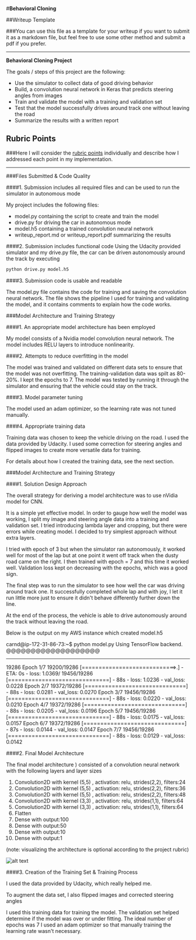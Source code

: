 #**Behavioral Cloning** 

##Writeup Template

###You can use this file as a template for your writeup if you want to submit it as a markdown file, but feel free to use some other method and submit a pdf if you prefer.

---

**Behavioral Cloning Project**

The goals / steps of this project are the following:
* Use the simulator to collect data of good driving behavior
* Build, a convolution neural network in Keras that predicts steering angles from images
* Train and validate the model with a training and validation set
* Test that the model successfully drives around track one without leaving the road
* Summarize the results with a written report


[//]: # (Image References)

[image1]: ./examples/placeholder.png "Model Visualization"
[image2]: ./examples/placeholder.png "Grayscaling"
[image3]: ./examples/placeholder_small.png "Recovery Image"
[image4]: ./examples/placeholder_small.png "Recovery Image"
[image5]: ./examples/placeholder_small.png "Recovery Image"
[image6]: ./examples/placeholder_small.png "Normal Image"
[image7]: ./examples/placeholder_small.png "Flipped Image"

## Rubric Points
###Here I will consider the [rubric points](https://review.udacity.com/#!/rubrics/432/view) individually and describe how I addressed each point in my implementation.  

---
###Files Submitted & Code Quality

####1. Submission includes all required files and can be used to run the simulator in autonomous mode

My project includes the following files:
* model.py containing the script to create and train the model
* drive.py for driving the car in autonomous mode
* model.h5 containing a trained convolution neural network 
* writeup_report.md or writeup_report.pdf summarizing the results

####2. Submission includes functional code
Using the Udacity provided simulator and my drive.py file, the car can be driven autonomously around the track by executing 
```sh
python drive.py model.h5
```

####3. Submission code is usable and readable

The model.py file contains the code for training and saving the convolution neural network. The file shows the pipeline I used for training and validating the model, and it contains comments to explain how the code works.

###Model Architecture and Training Strategy

####1. An appropriate model architecture has been employed

My model consists of a Nvidia model convolution neural network. The model includes RELU layers to introduce nonlinearity. 

####2. Attempts to reduce overfitting in the model

The model was trained and validated on different data sets to ensure that the model was not overfitting. The training-validation data was spilt as 80-20%. I kept the epochs to 7. The model was tested by running it through the simulator and ensuring that the vehicle could stay on the track.

####3. Model parameter tuning

The model used an adam optimizer, so the learning rate was not tuned manually.

####4. Appropriate training data

Training data was chosen to keep the vehicle driving on the road. I used the data provided by Udacity.  I used some correction for steering angles and flipped images to create more versatile data for training.

For details about how I created the training data, see the next section. 

###Model Architecture and Training Strategy

####1. Solution Design Approach

The overall strategy for deriving a model architecture was to use nVidia model for CNN. 

It is a simple yet effective model. In order to gauge how well the model was working, I split my image and steering angle data into a training and validation set.  I tried introducing lambda layer and cropping, but there were errors while creating model. I decided to try simplest approach without extra layers. 

I tried with epoch of 3 but when the simulator ran autonomously, it worked well for most of the lap but at one point it went off track when the dusty road came on the right. I then trained with epoch = 7 and this time it worked well. Validation loss kept on decreasing with the epochs, which was a good sign.

The final step was to run the simulator to see how well the car was driving around track one. It successfully completed whole lap and with joy, I let it run little more just to ensure it didn't behave differently further down the line.

At the end of the process, the vehicle is able to drive autonomously around the track without leaving the road.

Below is the output on my AWS instance  which created model.h5

carnd@ip-172-31-86-73:~$ python model.py
Using TensorFlow backend.
@@@@@@@@@@@@@@@@@@@
*****************
19286
Epoch 1/7
19200/19286 [============================>.] - ETA: 0s - loss: 1.0369/
19456/19286 [==============================] - 88s - loss: 1.0236 - val_loss: 0.0228
Epoch 2/7
19372/19286 [==============================] - 88s - loss: 0.0281 - val_loss: 0.0270
Epoch 3/7
19456/19286 [==============================] - 88s - loss: 0.0220 - val_loss: 0.0210
Epoch 4/7
19372/19286 [==============================] - 88s - loss: 0.0205 - val_loss: 0.0196
Epoch 5/7
19456/19286 [==============================] - 88s - loss: 0.0175 - val_loss: 0.0157
Epoch 6/7
19372/19286 [==============================] - 87s - loss: 0.0144 - val_loss: 0.0147
Epoch 7/7
19456/19286 [==============================] - 88s - loss: 0.0129 - val_loss: 0.0142

####2. Final Model Architecture

The final model architecture ) consisted of a convolution neural network with the following layers and layer sizes

1. Convolution2D with kernel (5,5) , activation: relu, strides(2,2), filters:24
2. Convolution2D with kernel (5,5) , activation: relu, strides(2,2), filters:36
3. Convolution2D with kernel (5,5) , activation: relu, strides(2,2), filters:48
4. Convolution2D with kernel (3,3) , activation: relu, strides(1,1), filters:64
5. Convolution2D with kernel (3,3) , activation: relu, strides(1,1), filters:64
6. Flatten
7. Dense with output:100
8. Dense with output:50
9. Dense with output:10
10. Dense with output:1

 (note: visualizing the architecture is optional according to the project rubric)

![alt text][image1]

####3. Creation of the Training Set & Training Process

I used the data provided by Udacity, which really helped me.

To augment the data set, I also flipped images and corrected steering angles

I used this training data for training the model. The validation set helped determine if the model was over or under fitting. The ideal number of epochs was 7  I used an adam optimizer so that manually training the learning rate wasn't necessary.

